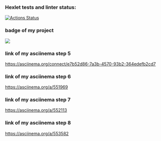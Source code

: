 ### Hexlet tests and linter status:
[![Actions Status](https://github.com/Absaidov/java-project-61/workflows/hexlet-check/badge.svg)](https://github.com/Absaidov/java-project-61/actions)
### badge of my project
<a href="https://codeclimate.com/github/Absaidov/java-project-61/maintainability"><img src="https://api.codeclimate.com/v1/badges/21aa3301ec3cce033444/maintainability" /></a>

### link of my asciinema step 5
https://asciinema.org/connect/e7b52d86-7a3b-4570-93b2-364edefb2cd7
### link of my asciinema step 6
https://asciinema.org/a/551969
### link of my asciinema step 7
https://asciinema.org/a/552113
### link of my asciinema step 8
https://asciinema.org/a/553582